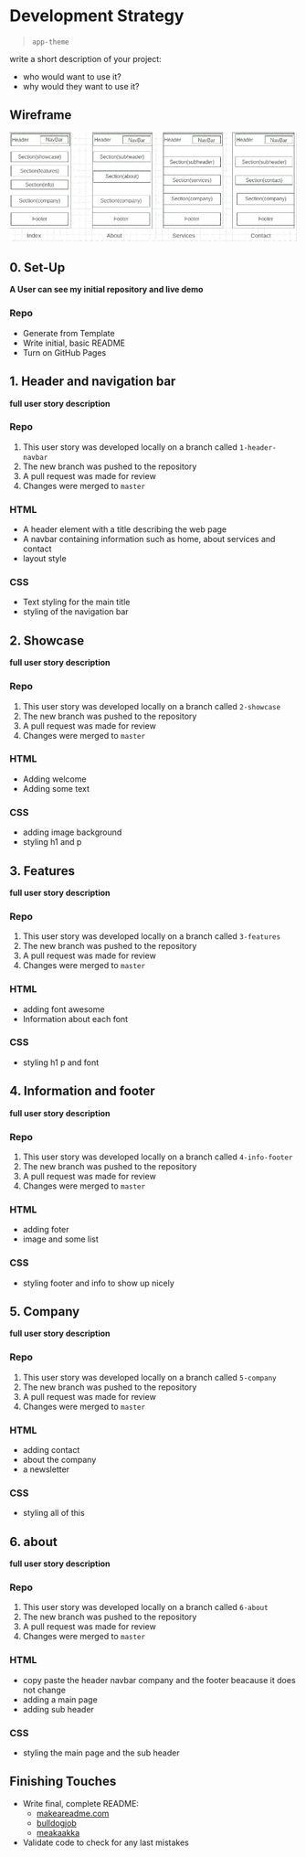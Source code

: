 # Development Strategy

> `app-theme`

write a short description of your project:
- who would want to use it?
- why would they want to use it?

## Wireframe

<!-- include a wireframe for your project in this repository, and display it here -->
<!-- wireframe.cc is a good site for getting started with wireframes -->
![wireframe](wireframe.gif)

## 0. Set-Up

__A User can see my initial repository and live demo__

### Repo

- Generate from Template
- Write initial, basic README
- Turn on GitHub Pages

## 1. Header and navigation bar

__full user story description__

### Repo

1. This user story was developed locally on a branch called `1-header-navbar`
1. The new branch was pushed to the repository
1. A pull request was made for review
1. Changes were merged to `master`


### HTML

- A header element with a title describing the web page
- A navbar containing information such as home, about services and contact
- layout style

### CSS

- Text styling for the main title
- styling of the navigation bar

## 2. Showcase

__full user story description__

### Repo

1. This user story was developed locally on a branch called `2-showcase`
1. The new branch was pushed to the repository
1. A pull request was made for review
1. Changes were merged to `master`


### HTML

- Adding welcome
- Adding some text 

### CSS

- adding image background
- styling h1 and p

## 3. Features

__full user story description__

### Repo

1. This user story was developed locally on a branch called `3-features`
1. The new branch was pushed to the repository
1. A pull request was made for review
1. Changes were merged to `master`


### HTML

- adding font awesome
- Information about each font

### CSS

- styling h1 p and font

## 4. Information and footer

__full user story description__

### Repo

1. This user story was developed locally on a branch called `4-info-footer`
1. The new branch was pushed to the repository
1. A pull request was made for review
1. Changes were merged to `master`


### HTML

- adding foter
- image and some list

### CSS

- styling  footer and info to show up nicely

## 5. Company

__full user story description__

### Repo

1. This user story was developed locally on a branch called `5-company`
1. The new branch was pushed to the repository
1. A pull request was made for review
1. Changes were merged to `master`


### HTML

- adding contact
- about the company
- a newsletter

### CSS

- styling all of this

## 6. about

__full user story description__

### Repo

1. This user story was developed locally on a branch called `6-about`
1. The new branch was pushed to the repository
1. A pull request was made for review
1. Changes were merged to `master`


### HTML

- copy paste the header navbar company and the footer beacause it does not change
- adding a main page
- adding sub header

### CSS

- styling the main page and the sub header

## Finishing Touches

- Write final, complete README:
  - [makeareadme.com](https://www.makeareadme.com/)
  - [bulldogjob](https://bulldogjob.com/news/449-how-to-write-a-good-readme-for-your-github-project)
  - [meakaakka](https://medium.com/@meakaakka/a-beginners-guide-to-writing-a-kickass-readme-7ac01da88ab3)
- Validate code to check for any last mistakes
